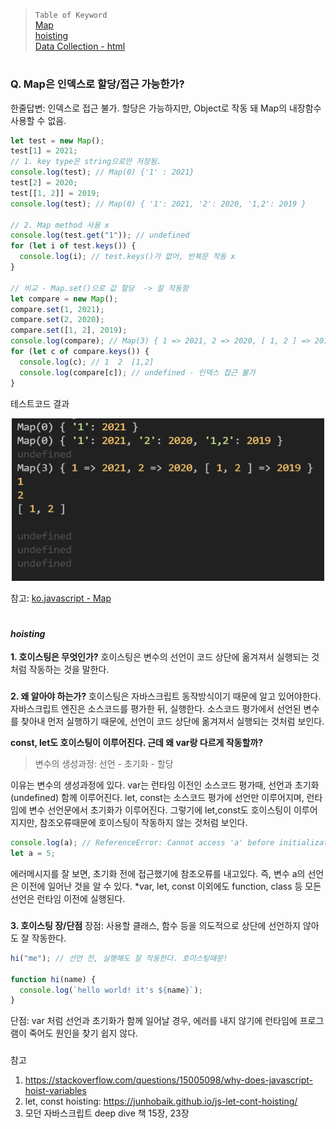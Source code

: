 > `Table of Keyword`  
> [Map](#Q.-Map은-인덱스로-할당/접근-가능한가?)  
> [hoisting]()  
> [Data Collection - html]()

#

### Q. Map은 인덱스로 할당/접근 가능한가?

한줄답변: 인덱스로 접근 불가. 할당은 가능하지만, Object로 작동 돼 Map의 내장함수 사용할 수 없음.

```javascript
let test = new Map();
test[1] = 2021;
// 1. key type은 string으로만 저장됨.
console.log(test); // Map(0) {'1' : 2021}
test[2] = 2020;
test[[1, 2]] = 2019;
console.log(test); // Map(0) { '1': 2021, '2': 2020, '1,2': 2019 }

// 2. Map method 사용 x
console.log(test.get("1")); // undefined
for (let i of test.keys()) {
  console.log(i); // test.keys()가 없어, 반복문 작동 x
}

// 비교 - Map.set()으로 값 할당  -> 잘 작동함
let compare = new Map();
compare.set(1, 2021);
compare.set(2, 2020);
compare.set([1, 2], 2019);
console.log(compare); // Map(3) { 1 => 2021, 2 => 2020, [ 1, 2 ] => 2019 }
for (let c of compare.keys()) {
  console.log(c); // 1  2  [1,2]
  console.log(compare[c]); // undefined - 인덱스 접근 불가
}
```

테스트코드 결과

<p align="center">
  <img src="./img/map코드_결과.PNG" width="500" height="260">
</p>

참고: [ko.javascript - Map](https://ko.javascript.info/map-set#ref-129)

#

#### _hoisting_

**1. 호이스팅은 무엇인가?**
호이스팅은 변수의 선언이 코드 상단에 옮겨져서 실행되는 것처럼 작동하는 것을 말한다.

###

**2. 왜 알아야 하는가?**
호이스팅은 자바스크립트 동작방식이기 때문에 알고 있어야한다.
자바스크립트 엔진은 소스코드를 평가한 뒤, 실행한다.
소스코드 평가에서 선언된 변수를 찾아내 먼저 실행하기 때문에,
선언이 코드 상단에 옮겨져서 실행되는 것처럼 보인다.

**const, let도 호이스팅이 이루어진다. 근데 왜 var랑 다르게 작동할까?**

> 변수의 생성과정: 선언 - 초기화 - 할당

이유는 변수의 생성과정에 있다.
var는 런타임 이전인 소스코드 평가때, 선언과 초기화(undefined) 함께 이루어진다.
let, const는 소스코드 평가에 선언만 이루어지며, 런타임에 변수 선언문에서 초기화가 이루어진다.
그렇기에 let,const도 호이스팅이 이루어지지만, 참조오류때문에 호이스팅이 작동하지 않는 것처럼 보인다.

```javascript
console.log(a); // ReferenceError: Cannot access 'a' before initialization
let a = 5;
```

에러메시지를 잘 보면, 초기화 전에 접근했기에 참조오류를 내고있다.
즉, 변수 a의 선언은 이전에 일어난 것을 알 수 있다.
\*var, let, const 이외에도 function, class 등 모든 선언은 런타임 이전에 실행된다.

###

**3. 호이스팅 장/단점**
장점: 사용할 클래스, 함수 등을 의도적으로 상단에 선언하지 않아도 잘 작동한다.

```javascript
hi("me"); // 선언 전, 실행해도 잘 작동한다. 호이스팅때문!

function hi(name) {
  console.log(`hello world! it's ${name}`);
}
```

단점: var 처럼 선언과 초기화가 함께 일어날 경우, 에러를 내지 않기에
런타임에 프로그램이 죽어도 원인을 찾기 쉽지 않다.

###

참고

1. https://stackoverflow.com/questions/15005098/why-does-javascript-hoist-variables
2. let, const hoisting: https://junhobaik.github.io/js-let-cont-hoisting/
3. 모던 자바스크립트 deep dive 책 15장, 23장
